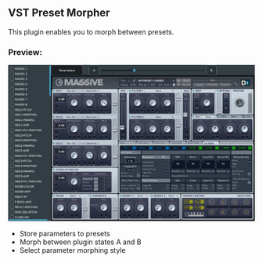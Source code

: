 ## VST Preset Morpher

This plugin enables you to morph between presets.

### Preview:

<img width="900px" src="preview/Preview1.jpg" />

- Store parameters to presets
- Morph between plugin states A and B
- Select parameter morphing style
